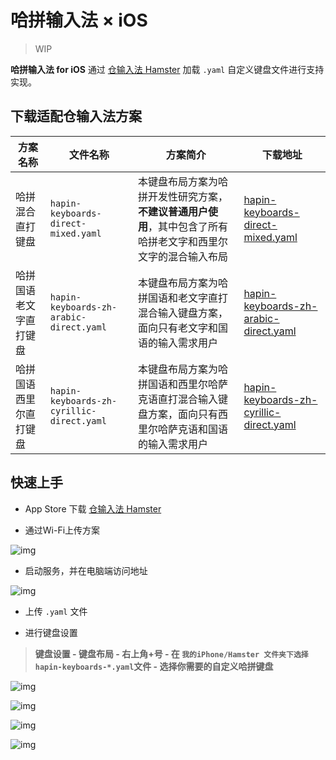# 哈拼输入法 × iOS

> WIP

**哈拼输入法 for iOS** 通过 [仓输入法 Hamster](https://github.com/imfuxiao/Hamster) 加载 `.yaml` 自定义键盘文件进行支持实现。

## 下载适配仓输入法方案

| 方案名称               | 文件名称                                  | 方案简介                                                                                                       | 下载地址                                                                                                                  |
| ---------------------- | ----------------------------------------- | -------------------------------------------------------------------------------------------------------------- | ------------------------------------------------------------------------------------------------------------------------- |
| 哈拼混合直打键盘       | `hapin-keyboards-direct-mixed.yaml`       | 本键盘布局方案为哈拼开发性研究方案，**不建议普通用户使用**，其中包含了所有哈拼老文字和西里尔文字的混合输入布局 | [hapin-keyboards-direct-mixed.yaml](https://hapin.js.org/hapin-for-hamster/hapin-keyboards-direct-mixed.yaml)             |
| 哈拼国语老文字直打键盘 | `hapin-keyboards-zh-arabic-direct.yaml`   | 本键盘布局方案为哈拼国语和老文字直打混合输入键盘方案，面向只有老文字和国语的输入需求用户                       | [hapin-keyboards-zh-arabic-direct.yaml](https://hapin.js.org/hapin-for-hamster/hapin-keyboards-zh-arabic-direct.yaml)     |
| 哈拼国语西里尔直打键盘 | `hapin-keyboards-zh-cyrillic-direct.yaml` | 本键盘布局方案为哈拼国语和西里尔哈萨克语直打混合输入键盘方案，面向只有西里尔哈萨克语和国语的输入需求用户       | [hapin-keyboards-zh-cyrillic-direct.yaml](https://hapin.js.org/hapin-for-hamster/hapin-keyboards-zh-cyrillic-direct.yaml) |

## 快速上手

- App Store 下载 [仓输入法 Hamster](https://apps.apple.com/cn/app/%E4%BB%93%E8%BE%93%E5%85%A5%E6%B3%95/id6446617683?itsct=apps_box_badge&amp;itscg=30200)

- 通过Wi-Fi上传方案

![img](/hamster/IMG_1718.png)

- 启动服务，并在电脑端访问地址

![img](/hamster/IMG_1719.png)

- 上传 `.yaml` 文件

- 进行键盘设置

> **键盘设置 - 键盘布局 - 右上角+号 - 在 `我的iPhone/Hamster 文件夹下选择` `hapin-keyboards-*.yaml`文件 - 选择你需要的自定义哈拼键盘**

![img](/hamster/IMG_1718.png)

![img](/hamster/IMG_1720.png)

![img](/hamster/IMG_1721.png)

![img](/hamster/IMG_1722.png)
